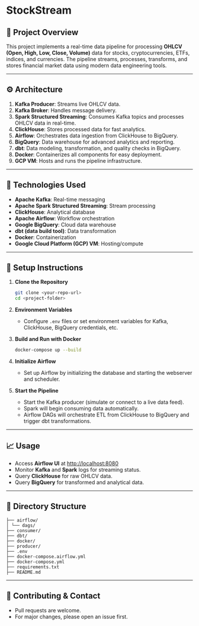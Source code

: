# StockStream

## 📝 Project Overview

This project implements a real-time data pipeline for processing **OHLCV (Open, High, Low, Close, Volume)** data for stocks, cryptocurrencies, ETFs, indices, and currencies. The pipeline streams, processes, transforms, and stores financial market data using modern data engineering tools.

---

## ⚙️ Architecture

1. **Kafka Producer**: Streams live OHLCV data.
2. **Kafka Broker**: Handles message delivery.
3. **Spark Structured Streaming**: Consumes Kafka topics and processes OHLCV data in real-time.
4. **ClickHouse**: Stores processed data for fast analytics.
5. **Airflow**: Orchestrates data ingestion from ClickHouse to BigQuery.
6. **BigQuery**: Data warehouse for advanced analytics and reporting.
7. **dbt**: Data modeling, transformation, and quality checks in BigQuery.
8. **Docker**: Containerizes all components for easy deployment.
9. **GCP VM**: Hosts and runs the pipeline infrastructure.

---

## 🧰 Technologies Used

- **Apache Kafka**: Real-time messaging
- **Apache Spark Structured Streaming**: Stream processing
- **ClickHouse**: Analytical database
- **Apache Airflow**: Workflow orchestration
- **Google BigQuery**: Cloud data warehouse
- **dbt (data build tool)**: Data transformation
- **Docker**: Containerization
- **Google Cloud Platform (GCP) VM**: Hosting/compute

---

## 🚀 Setup Instructions

1. **Clone the Repository**
    ```bash
    git clone <your-repo-url>
    cd <project-folder>
    ```

2. **Environment Variables**
    - Configure `.env` files or set environment variables for Kafka, ClickHouse, BigQuery credentials, etc.

3. **Build and Run with Docker**
    ```bash
    docker-compose up --build
    ```

4. **Initialize Airflow**
    - Set up Airflow by initializing the database and starting the webserver and scheduler.

5. **Start the Pipeline**
    - Start the Kafka producer (simulate or connect to a live data feed).
    - Spark will begin consuming data automatically.
    - Airflow DAGs will orchestrate ETL from ClickHouse to BigQuery and trigger dbt transformations.

---

## 📈 Usage

- Access **Airflow UI** at [http://localhost:8080](http://localhost:8080)
- Monitor **Kafka** and **Spark** logs for streaming status.
- Query **ClickHouse** for raw OHLCV data.
- Query **BigQuery** for transformed and analytical data.

---

## 📂 Directory Structure

    ├── airflow/
    │ └── dags/
    ├── consumer/
    ├── dbt/
    ├── docker/
    ├── producer/
    ├── .env
    ├── docker-compose.airflow.yml
    ├── docker-compose.yml
    ├── requirements.txt
    ├── README.md

---

## 🤝 Contributing & Contact

- Pull requests are welcome.  
- For major changes, please open an issue first.
